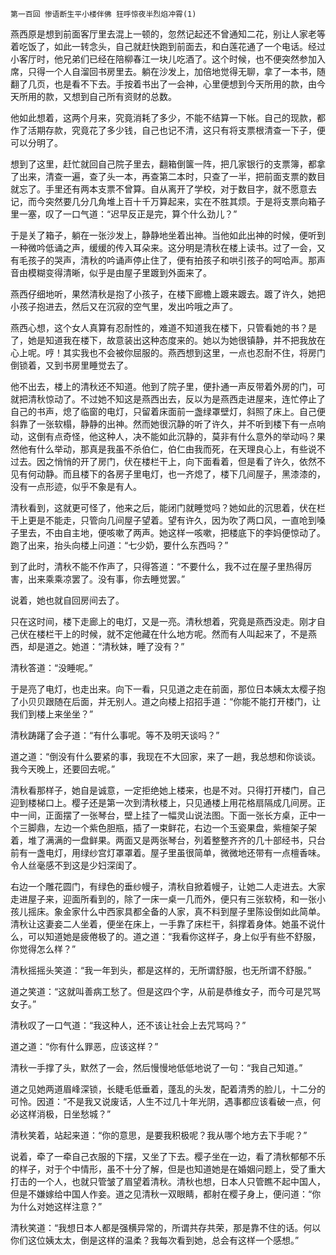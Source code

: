     第一百回 惨语断生平小楼伴佛 狂呼惊夜半烈焰冲霄(1) 

   燕西原是想到前面客厅里去混上一顿的，忽然记起还不曾通知二花，别让人家老等着吃饭了，如此一转念头，自己就赶快跑到前面去，和白莲花通了一个电话。经过小客厅时，他兄弟们已经在陪柳春江一块儿吃酒了。这个时候，也不便突然参加入席，只得一个人自溜回书房里去。躺在沙发上，加倍地觉得无聊，拿了一本书，随翻了几页，也是看不下去。手按着书出了一会神，心里便想到今天所用的款，由今天所用的款，又想到自己所有资财的总数。

   他如此想着，这两个月来，究竟消耗了多少，不能不结算一下帐。自己的现款，都作了活期存款，究竟花了多少钱，自己也记不清，这只有将支票根清查一下子，便可以分明了。

   想到了这里，赶忙就回自己院子里去，翻箱倒箧一阵，把几家银行的支票簿，都拿了出来，清查一遍，查了头一本，再查第二本时，只查了一半，把前面支票的数目就忘了。手里还有两本支票不曾算。自从离开了学校，对于数目字，就不愿意去记，而今突然要几分几角堆上百十千万算起来，实在不胜其烦。于是将支票向箱子里一塞，叹了一口气道：“迟早反正是完，算个什么劲儿？”

   于是关了箱子，躺在一张沙发上，静静地坐着出神。当他如此出神的时候，便听到一种微吟低诵之声，缓缓的传入耳朵来。这分明是清秋在楼上读书。过了一会，又有毛孩子的哭声，清秋的吟诵声停止住了，便有拍孩子和哄引孩子的呵哈声。那声音由模糊变得清晰，似乎是由屋子里踱到外面来了。

   燕西仔细地听，果然清秋是抱了小孩子，在楼下廊檐上踱来踱去。踱了许久，她把小孩子抱进去，然后又在沉寂的空气里，发出吟哦之声了。

   燕西心想，这个女人真算有忍耐性的，难道不知道我在楼下，只管看她的书？是了，她是知道我在楼下，故意装出这种态度来的。她以为她很镇静，并不把我放在心上呢。哼！其实我也不会被你屈服的。燕西想到这里，一点也忍耐不住，将房门倒锁着，又到书房里睡觉去了。

   他不出去，楼上的清秋还不知道。他到了院子里，便扑通一声反带着外房的门，可就把清秋惊动了。不过她不知这是燕西出去，反以为是燕西走进屋来，连忙停止了自己的书声，熄了临窗的电灯，只留着床面前一盏绿罩壁灯，斜照了床上。自己便斜靠了一张软榻，静静的出神。然而她很沉静的听了许久，并不听到楼下有一点响动，这倒有点奇怪，他这种人，决不能如此沉静的，莫非有什么意外的举动吗？果然他有什么举动，那真是我虽不杀伯仁，伯仁由我而死，在天理良心上，有些说不过去。因之悄悄的开了房门，伏在楼栏干上，向下面看着，但是看了许久，依然不见有何动静。而且楼下的各房子里电灯，也一齐熄了，楼下几间屋子，黑漆漆的，没有一点形迹，似乎不象是有人。

   清秋看到，这就更可怪了，他来之后，能闭门就睡觉吗？她如此的沉思着，伏在栏干上更是不能走，只管向几间屋子望着。望有许久，因为吹了两口风，一直呛到嗓子里去，不由自主地，便咳嗽了两声。她这样一咳嗽，把楼底下的李妈便惊动了。跑了出来，抬头向楼上问道：“七少奶，要什么东西吗？”

   到了此时，清秋不能不作声了，只得答道：“不要什么，我不过在屋子里热得厉害，出来乘乘凉罢了。没有事，你去睡觉罢。”

   说着，她也就自回房间去了。

   只在这时间，楼下走廊上的电灯，又是一亮。清秋想着，究竟是燕西没走。刚才自己伏在楼栏干上的时候，就不定他藏在什么地方呢。然而有人叫起来了，不是燕西，却是道之。她道：“清秋妹，睡了没有？”

   清秋答道：“没睡呢。”

   于是亮了电灯，也走出来。向下一看，只见道之走在前面，那位日本姨太太樱子抱了小贝贝跟随在后面，并无别人。道之向楼上招招手道：“你能不能打开楼门，让我们到楼上来坐坐？”

   清秋踌躇了会子道：“有什么事呢。等不及明天谈吗？”

   道之道：“倒没有什么要紧的事，我现在不大回家，来了一趟，我总想和你谈谈。我今天晚上，还要回去呢。”

   清秋看那样子，她自是诚意，一定拒绝她上楼来，也是不对。只得打开楼门，自己迎到楼梯口上。樱子还是第一次到清秋楼上，只见通楼上用花格扇隔成几间房。正中一间，正面摆了一张琴台，壁上挂了一幅灵山说法图。下面一张长方桌，正中一个三脚鼎，左边一个紫色胆瓶，插了一束鲜花，右边一个玉瓷果盘，紫檀架子架着，堆了满满的一盘鲜果。两面又是两张琴台，列着整整齐齐的几十部经书，只台前有一盏电灯，用绿纱宫灯罩罩着。屋子里虽很简单，微微地还带有一点檀香味。令人丝毫感不到这是少妇深闺了。

   右边一个雕花圆门，有绿色的垂纱幔子，清秋自掀着幔子，让她二人走进去。大家走进屋子来，迎面所看到的，除了一床一桌一几而外，便只有三张软椅，和一张小孩儿摇床。象金家什么中西家具都全备的人家，真不料到屋子里陈设倒如此简单。清秋让这妻妾二人坐着，便坐在床上，一手靠了床栏干，斜撑着身体。她虽不说什么，可以知道她是疲倦极了的。道之道：“我看你这样子，身上似乎有些不舒服，你觉得怎么样？”

   清秋摇摇头笑道：“我一年到头，都是这样的，无所谓舒服，也无所谓不舒服。”

   道之笑道：“这就叫善病工愁了。但是这四个字，从前是恭维女子，而今可是咒骂女子。”

   清秋叹了一口气道：“我这种人，还不该让社会上去咒骂吗？”

   道之道：“你有什么罪恶，应该这样？”

   清秋一手撑了头，默然了一会，然后慢慢地低低地说了一句：“我自己知道。”

   道之见她两道眉峰深锁，长睫毛低垂着，蓬乱的头发，配着清秀的脸儿，十二分的可怜。因道：“不是我又说废话，人生不过几十年光阴，遇事都应该看破一点，何必这样消极，日坐愁城？”

   清秋笑着，站起来道：“你的意思，是要我积极呢？我从哪个地方去下手呢？”

   说着，牵了一牵自己衣服的下摆，又坐了下去。樱子坐在一边，看了清秋郁郁不乐的样子，对于个中情形，虽不十分了解，但是也知道她是在婚姻问题上，受了重大打击的一个人，也就只管皱了眉望着清秋。清秋也想，日本人只管瞧不起中国人，但是不嫌嫁给中国人作妾。道之见清秋一双眼睛，都射在樱子身上，便问道：“你为什么对她这样注意？”

   清秋笑道：“我想日本人都是强横异常的，所谓共存共荣，那是靠不住的话。何以你们这位姨太太，倒是这样的温柔？我每次看到她，总会有这样一个感想。”


